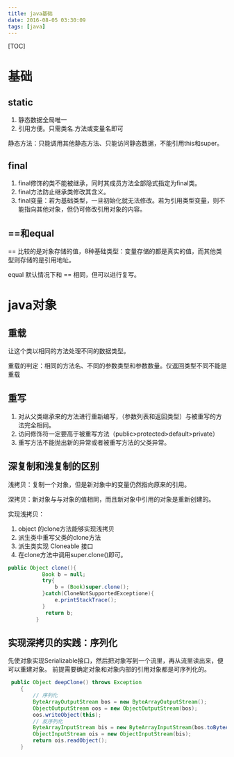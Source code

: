 ```yaml
---
title: java基础
date: 2016-08-05 03:30:09
tags: [java]
---
```


[TOC]

<!--more-->

# 基础

## static

1. 静态数据全局唯一
2. 引用方便。只需类名.方法或变量名即可

静态方法：只能调用其他静态方法、只能访问静态数据，不能引用this和super。

## final

1. final修饰的类不能被继承，同时其成员方法全部隐式指定为final类。
2. final方法防止继承类修改其含义。
3. final变量：若为基础类型，一旦初始化就无法修改。若为引用类型变量，则不能指向其他对象，但仍可修改引用对象的内容。

## ==和equal
== 比较的是对象存储的值，8种基础类型：变量存储的都是真实的值，而其他类型则存储的是引用地址。

equal 默认情况下和 == 相同，但可以进行复写。


# java对象

## 重载

让这个类以相同的方法处理不同的数据类型。

重载的判定：相同的方法名、不同的参数类型和参数数量。仅返回类型不同不能是重载

## 重写

1. 对从父类继承来的方法进行重新编写，（参数列表和返回类型）与被重写的方法完全相同。
2. 访问修饰符一定要高于被重写方法（public>protected>default>private）
3. 重写方法不能抛出新的异常或者被重写方法的父类异常。

## 深复制和浅复制的区别

浅拷贝：复制一个对象，但是新对象中的变量仍然指向原来的引用。

深拷贝：新对象与与对象的值相同，而且新对象中引用的对象是重新创建的。

实现浅拷贝：
1. object 的clone方法能够实现浅拷贝
2. 派生类中重写父类的clone方法
2. 派生类实现 Cloneable 接口
3. 在clone方法中调用super.clone()即可。

```java
public Object clone(){
           Book b = null;
           try{
               b = (Book)super.clone();
           }catch(CloneNotSupportedExceptione){
               e.printStackTrace();
           }
            return b;
         }
```

## 实现深拷贝的实践：序列化

先使对象实现Serializable接口，然后把对象写到一个流里，再从流里读出来，便可以重建对象。
前提需要确定对象和对象内部的引用对象都是可序列化的。

```java
 public Object deepClone() throws Exception
    {
        // 序列化
        ByteArrayOutputStream bos = new ByteArrayOutputStream();
        ObjectOutputStream oos = new ObjectOutputStream(bos);
        oos.writeObject(this);
        // 反序列化
        ByteArrayInputStream bis = new ByteArrayInputStream(bos.toByteArray());
        ObjectInputStream ois = new ObjectInputStream(bis);
        return ois.readObject();
    }
```



